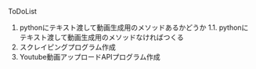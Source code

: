 ToDoList

1. pythonにテキスト渡して動画生成用のメソッドあるかどうか
1.1. pythonにテキスト渡して動画生成用のメソッドなければつくる
1. スクレイピングプログラム作成
1. Youtube動画アップロードAPIプログラム作成
